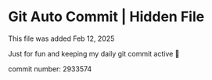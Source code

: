 # Git Auto Commit | Hidden File

This file was added Feb 12, 2025

Just for fun and keeping my daily git commit active 🤪

commit number: 2933574
